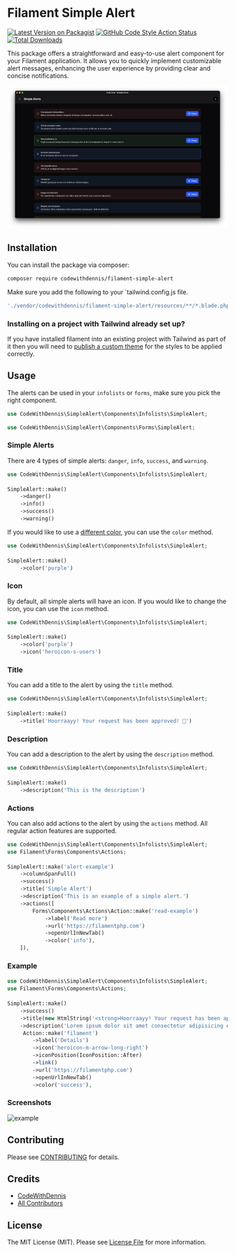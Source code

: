 # Filament Simple Alert

[![Latest Version on Packagist](https://img.shields.io/packagist/v/codewithdennis/filament-simple-alert.svg?style=flat-square)](https://packagist.org/packages/codewithdennis/filament-simple-alert)
[![GitHub Code Style Action Status](https://img.shields.io/github/actions/workflow/status/codewithdennis/filament-simple-alert/pint.yml?branch=main&label=code%20style&style=flat-square)](https://github.com/codewithdennis/filament-simple-alert/actions?query=workflow%3A"Fix+PHP+code+styling"+branch%3Amain)
[![Total Downloads](https://img.shields.io/packagist/dt/codewithdennis/filament-simple-alert.svg?style=flat-square)](https://packagist.org/packages/codewithdennis/filament-simple-alert)

This package offers a straightforward and easy-to-use alert component for your Filament application. It allows you to quickly implement customizable alert messages, enhancing the user experience by
providing clear and concise notifications.

![Simple Alert](https://github.com/CodeWithDennis/filament-simple-alert/raw/main/resources/screenshots/thumbnail.png)

## Installation

You can install the package via composer:

```bash
composer require codewithdennis/filament-simple-alert
```

Make sure you add the following to your `tailwind.config.js file.

```bash
'./vendor/codewithdennis/filament-simple-alert/resources/**/*.blade.php',
```

### Installing on a project with Tailwind already set up?

If you have installed filament into an existing project with Tailwind as part of it then you will need to [publish a custom theme](https://filamentphp.com/docs/3.x/panels/themes#creating-a-custom-theme) for the styles to be applied correctly.

## Usage

The alerts can be used in your `infolists` or `forms`, make sure you pick the right component.

```php
use CodeWithDennis\SimpleAlert\Components\Infolists\SimpleAlert;
```

```php
use CodeWithDennis\SimpleAlert\Components\Forms\SimpleAlert;
```

### Simple Alerts

There are 4 types of simple alerts: `danger`, `info`, `success`, and `warning`.

```php
use CodeWithDennis\SimpleAlert\Components\Infolists\SimpleAlert;

SimpleAlert::make()
    ->danger()
    ->info()
    ->success()
    ->warning()
```

If you would like to use a [different color](https://filamentphp.com/docs/3.x/support/colors), you can use the `color` method.

```php
use CodeWithDennis\SimpleAlert\Components\Infolists\SimpleAlert;

SimpleAlert::make()
    ->color('purple')
```

### Icon

By default, all simple alerts will have an icon. If you would like to change the icon, you can use the `icon` method.

```php
use CodeWithDennis\SimpleAlert\Components\Infolists\SimpleAlert;

SimpleAlert::make()
    ->color('purple')
    ->icon('heroicon-s-users')
```

### Title

You can add a title to the alert by using the `title` method.

```php
use CodeWithDennis\SimpleAlert\Components\Infolists\SimpleAlert;

SimpleAlert::make()
    ->title('Hoorraayy! Your request has been approved! 🎉')
```

### Description

You can add a description to the alert by using the `description` method.

```php
use CodeWithDennis\SimpleAlert\Components\Infolists\SimpleAlert;

SimpleAlert::make()
    ->description('This is the description')
```

### Actions

You can also add actions to the alert by using the `actions` method. All regular action features are supported.

```php
use CodeWithDennis\SimpleAlert\Components\Infolists\SimpleAlert;
use Filament\Forms\Components\Actions;

SimpleAlert::make('alert-example')
    ->columnSpanFull()
    ->success()
    ->title('Simple Alert')
    ->description('This is an example of a simple alert.')
    ->actions([
        Forms\Components\Actions\Action::make('read-example')
            ->label('Read more')
            ->url('https://filamentphp.com')
            ->openUrlInNewTab()
            ->color('info'),
    ]),
```

### Example

```php
use CodeWithDennis\SimpleAlert\Components\Infolists\SimpleAlert;
use Filament\Forms\Components\Actions;

SimpleAlert::make()
    ->success()
    ->title(new HtmlString('<strong>Hoorraayy! Your request has been approved! 🎉</strong>'))
    ->description('Lorem ipsum dolor sit amet consectetur adipisicing elit.')
     Action::make('filament')
        ->label('Details')
        ->icon('heroicon-m-arrow-long-right')
        ->iconPosition(IconPosition::After)
        ->link()
        ->url('https://filamentphp.com')
        ->openUrlInNewTab()
        ->color('success'),
```

### Screenshots

![example](https://github.com/CodeWithDennis/filament-simple-alert/raw/main/resources/screenshots/example.png)

## Contributing

Please see [CONTRIBUTING](.github/CONTRIBUTING.md) for details.

## Credits

- [CodeWithDennis](https://github.com/CodeWithDennis)
- [All Contributors](../../contributors)

## License

The MIT License (MIT). Please see [License File](LICENSE.md) for more information.
